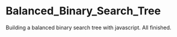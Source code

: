 # Balanced_Binary_Search_Tree
Building a balanced binary search tree with javascript.
All finished.
